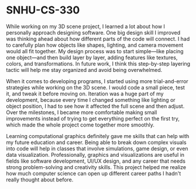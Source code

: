 # SNHU-CS-330

While working on my 3D scene project, I learned a lot about how I personally approach designing software. One big design skill I improved was thinking ahead about how different parts of the code will connect. I had to carefully plan how objects like shapes, lighting, and camera movement would all fit together. My design process was to start simple—like placing one object—and then build layer by layer, adding features like textures, colors, and transformations. In future work, I think this step-by-step layering tactic will help me stay organized and avoid being overwhelmed.

When it comes to developing programs, I started using more trial-and-error strategies while working on the 3D scene. I would code a small piece, test it, and tweak it before moving on. Iteration was a huge part of my development, because every time I changed something like lighting or object position, I had to see how it affected the full scene and then adjust. Over the milestones, I became more comfortable making small improvements instead of trying to get everything perfect on the first try, which made the whole project come together more smoothly.

Learning computational graphics definitely gave me skills that can help with my future education and career. Being able to break down complex visuals into code will help in classes that involve simulations, game design, or even data visualization. Professionally, graphics and visualizations are useful in fields like software development, UI/UX design, and any career that needs strong problem-solving and creativity skills. This project helped me realize how much computer science can open up different career paths I hadn't really thought about before.
